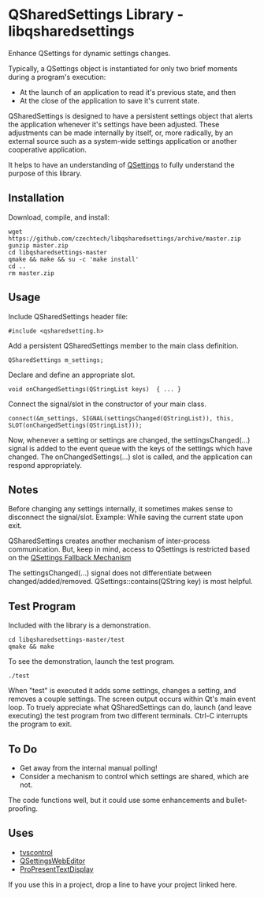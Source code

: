 QSharedSettings Library - libqsharedsettings
============================================

Enhance QSettings for dynamic settings changes.

Typically, a QSettings object is instantiated for only two brief moments during a program's execution:
- At the launch of an application to read it's previous state, and then
- At the close of the application to save it's current state.

QSharedSettings is designed to have a persistent settings object that alerts the application whenever it's settings have been adjusted. These adjustments can be made internally by itself, or, more radically, by an external source such as a system-wide settings application or another cooperative application.

It helps to have an understanding of [QSettings](http://qt-project.org/doc/qt-4.8/qsettings.html) to fully understand the purpose of this library.


Installation
------------

Download, compile, and install:

    wget https://github.com/czechtech/libqsharedsettings/archive/master.zip
    gunzip master.zip
    cd libqsharedsettings-master
    qmake && make && su -c 'make install'
    cd ..
    rm master.zip


Usage
-----

Include QSharedSettings header file:

    #include <qsharedsetting.h>

Add a persistent QSharedSettings member to the main class definition.

    QSharedSettings m_settings;

Declare and define an appropriate slot.

    void onChangedSettings(QStringList keys)  { ... }

Connect the signal/slot in the constructor of your main class.

    connect(&m_settings, SIGNAL(settingsChanged(QStringList)), this, SLOT(onChangedSettings(QStringList)));

Now, whenever a setting or settings are changed, the settingsChanged(...) signal is added to the event queue with the keys of the settings which have changed.  The onChangedSettings(...) slot is called, and the application can respond appropriately.

Notes
-----

Before changing any settings internally, it sometimes makes sense to disconnect the signal/slot.  Example: While saving the current state upon exit.

QSharedSettings creates another mechanism of inter-process communication.  But, keep in mind, access to QSettings is restricted based on the [QSettings Fallback Mechanism](qt-project.org/doc/qt-4.8/qsettings.html#fallback-mechanism)

The settingsChanged(...) signal does not differentiate between changed/added/removed.  QSettings::contains(QString key) is most helpful.


Test Program
------------

Included with the library is a demonstration.

    cd libqsharedsettings-master/test
    qmake && make

To see the demonstration, launch the test program.

    ./test

When "test" is executed it adds some settings, changes a setting, and removes a couple settings.  The screen output occurs within Qt's main event loop.  To truely appreciate what QSharedSettings can do, launch (and leave executing) the test program from two different terminals.  Ctrl-C interrupts the program to exit.


To Do
-----

- Get away from the internal manual polling!
- Consider a mechanism to control which settings are shared, which are not.

The code functions well, but it could use some enhancements and bullet-proofing.


Uses
----

- [tvscontrol](https://code.google.com/p/tvscontrol/)
- [QSettingsWebEditor](https://github.com/czechtech/QSettingsWebEditor)
- [ProPresentTextDisplay]()

If you use this in a project, drop a line to have your project linked here.
